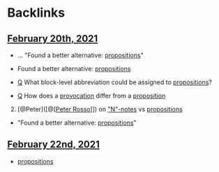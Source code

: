 
# Backlinks
## [February 20th, 2021](<February 20th, 2021.md>)
- ... "Found a better alternative: [propositions](<propositions.md>)"

- Found a better alternative: [propositions](<propositions.md>)

- [Q](<Q.md>) What block-level abbreviation could be assigned to [propositions](<propositions.md>)?

- [Q](<Q.md>) How does a [provocation]([provocations](<provocations.md>)) differ from a [proposition]([propositions](<propositions.md>))

2. [@Peter]([@[[Peter Rosso](<@[[Peter Rosso.md>)]]) on ["N"-notes](<"N"-notes.md>) vs [propositions](<propositions.md>)

- "Found a better alternative: [propositions](<propositions.md>)"

## [February 22nd, 2021](<February 22nd, 2021.md>)
- [propositions](<propositions.md>)

